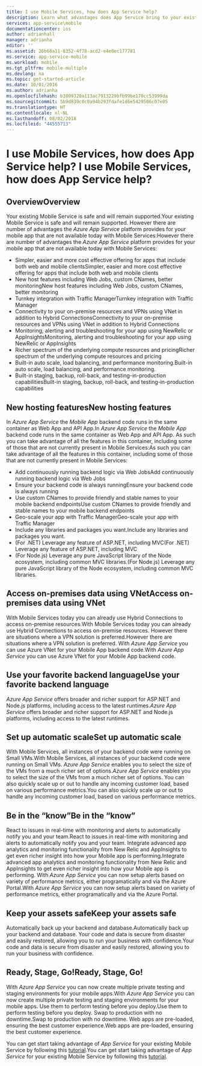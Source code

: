```yaml
---
title: I use Mobile Services, how does App Service help?
description: Learn what advantages does App Service bring to your existing Mobile Services projects.
services: app-service\mobile
documentationcenter: ios
author: adrianhall
manager: adrianha
editor: ''
ms.assetid: 26b68a11-8352-4f78-acd2-e4e0ec177781
ms.service: app-service-mobile
ms.workload: mobile
ms.tgt_pltfrm: mobile-multiple
ms.devlang: na
ms.topic: get-started-article
ms.date: 10/01/2016
ms.author: adrianha
ms.openlocfilehash: b3809320a113ac7913229bfb99be170cc53999da
ms.sourcegitcommit: 5b9d839c0c0a94b293fdafe1d6e5429506c07e05
ms.translationtype: HT
ms.contentlocale: nl-NL
ms.lasthandoff: 08/02/2018
ms.locfileid: "44555713"
---
```

# <span data-ttu-id="14713-103"><a name="getting-started"> </a>I use Mobile Services, how does App Service help?</span><span class="sxs-lookup"><span data-stu-id="14713-103"><a name="getting-started"> </a>I use Mobile Services, how does App Service help?</span></span>
## <a name="overview"></a><span data-ttu-id="14713-104">Overview</span><span class="sxs-lookup"><span data-stu-id="14713-104">Overview</span></span>
<span data-ttu-id="14713-105">Your existing Mobile Service is safe and will remain supported.</span><span class="sxs-lookup"><span data-stu-id="14713-105">Your existing Mobile Service is safe and will remain supported.</span></span> <span data-ttu-id="14713-106">However there are number of advantages the *Azure App Service* platform provides for your mobile app that are not available today with Mobile Services:</span><span class="sxs-lookup"><span data-stu-id="14713-106">However there are number of advantages the *Azure App Service* platform provides for your mobile app that are not available today with Mobile Services:</span></span>

* <span data-ttu-id="14713-107">Simpler, easier and more cost effective offering for apps that include both web and mobile clients</span><span class="sxs-lookup"><span data-stu-id="14713-107">Simpler, easier and more cost effective offering for apps that include both web and mobile clients</span></span>
* <span data-ttu-id="14713-108">New host features including Web Jobs, custom CNames, better monitoring</span><span class="sxs-lookup"><span data-stu-id="14713-108">New host features including Web Jobs, custom CNames, better monitoring</span></span>
* <span data-ttu-id="14713-109">Turnkey integration with Traffic Manager</span><span class="sxs-lookup"><span data-stu-id="14713-109">Turnkey integration with Traffic Manager</span></span>
* <span data-ttu-id="14713-110">Connectivity to your on-premise resources and VPNs using VNet in addition to Hybrid Connections</span><span class="sxs-lookup"><span data-stu-id="14713-110">Connectivity to your on-premise resources and VPNs using VNet in addition to Hybrid Connections</span></span>
* <span data-ttu-id="14713-111">Monitoring, alerting and  troubleshooting for your app using NewRelic or AppInsights</span><span class="sxs-lookup"><span data-stu-id="14713-111">Monitoring, alerting and  troubleshooting for your app using NewRelic or AppInsights</span></span>
* <span data-ttu-id="14713-112">Richer spectrum of the underlying compute resources and pricing</span><span class="sxs-lookup"><span data-stu-id="14713-112">Richer spectrum of the underlying compute resources and pricing</span></span>
* <span data-ttu-id="14713-113">Built-in auto scale, load balancing, and performance monitoring.</span><span class="sxs-lookup"><span data-stu-id="14713-113">Built-in auto scale, load balancing, and performance monitoring.</span></span>
* <span data-ttu-id="14713-114">Built-in staging, backup, roll-back, and testing-in-production capabilities</span><span class="sxs-lookup"><span data-stu-id="14713-114">Built-in staging, backup, roll-back, and testing-in-production capabilities</span></span>

## <a name="new-hosting-features"></a><span data-ttu-id="14713-115">New hosting features</span><span class="sxs-lookup"><span data-stu-id="14713-115">New hosting features</span></span>
<span data-ttu-id="14713-116">In *Azure App Service* the *Mobile App* backend code runs in the same container as Web App and API App.</span><span class="sxs-lookup"><span data-stu-id="14713-116">In *Azure App Service* the *Mobile App* backend code runs in the same container as Web App and API App.</span></span> <span data-ttu-id="14713-117">As such you can take advantage of all the features in this container, including some of those that are not currently present in Mobile Services:</span><span class="sxs-lookup"><span data-stu-id="14713-117">As such you can take advantage of all the features in this container, including some of those that are not currently present in Mobile Services:</span></span>

* <span data-ttu-id="14713-118">Add continuously running backend logic via Web Jobs</span><span class="sxs-lookup"><span data-stu-id="14713-118">Add continuously running backend logic via Web Jobs</span></span>
* <span data-ttu-id="14713-119">Ensure your backend code is always running</span><span class="sxs-lookup"><span data-stu-id="14713-119">Ensure your backend code is always running</span></span>
* <span data-ttu-id="14713-120">Use custom CNames to provide friendly and stable names to your mobile backend endpoints</span><span class="sxs-lookup"><span data-stu-id="14713-120">Use custom CNames to provide friendly and stable names to your mobile backend endpoints</span></span>
* <span data-ttu-id="14713-121">Geo-scale your app with Traffic Manager</span><span class="sxs-lookup"><span data-stu-id="14713-121">Geo-scale your app with Traffic Manager</span></span>
* <span data-ttu-id="14713-122">Include any libraries and packages you want.</span><span class="sxs-lookup"><span data-stu-id="14713-122">Include any libraries and packages you want.</span></span>
* <span data-ttu-id="14713-123">(For .NET) Leverage any feature of ASP.NET, including MVC</span><span class="sxs-lookup"><span data-stu-id="14713-123">(For .NET) Leverage any feature of ASP.NET, including MVC</span></span>
* <span data-ttu-id="14713-124">(For Node.js) Leverage any pure JavaScript library of the Node ecosystem, including common MVC libraries.</span><span class="sxs-lookup"><span data-stu-id="14713-124">(For Node.js) Leverage any pure JavaScript library of the Node ecosystem, including common MVC libraries.</span></span>

## <a name="access-on-premises-data-using-vnet"></a><span data-ttu-id="14713-125">Access on-premises data using VNet</span><span class="sxs-lookup"><span data-stu-id="14713-125">Access on-premises data using VNet</span></span>
<span data-ttu-id="14713-126">With Mobile Services today you can already use Hybrid Connections to access on-premise resources.</span><span class="sxs-lookup"><span data-stu-id="14713-126">With Mobile Services today you can already use Hybrid Connections to access on-premise resources.</span></span> <span data-ttu-id="14713-127">However there are situations where a VPN solution is preferred.</span><span class="sxs-lookup"><span data-stu-id="14713-127">However there are situations where a VPN solution is preferred.</span></span> <span data-ttu-id="14713-128">With *Azure App Service* you can use Azure VNet for your Mobile App backend code.</span><span class="sxs-lookup"><span data-stu-id="14713-128">With *Azure App Service* you can use Azure VNet for your Mobile App backend code.</span></span>

## <a name="use-your-favorite-backend-language"></a><span data-ttu-id="14713-129">Use your favorite backend language</span><span class="sxs-lookup"><span data-stu-id="14713-129">Use your favorite backend language</span></span>
<span data-ttu-id="14713-130">*Azure App Service* offers broader and richer support for ASP.NET and Node.js platforms, including access to the latest runtimes.</span><span class="sxs-lookup"><span data-stu-id="14713-130">*Azure App Service* offers broader and richer support for ASP.NET and Node.js platforms, including access to the latest runtimes.</span></span>

## <a name="set-up-automatic-scale"></a><span data-ttu-id="14713-131">Set up automatic scale</span><span class="sxs-lookup"><span data-stu-id="14713-131">Set up automatic scale</span></span>
<span data-ttu-id="14713-132">With Mobile Services, all instances of your backend code were running on Small VMs.</span><span class="sxs-lookup"><span data-stu-id="14713-132">With Mobile Services, all instances of your backend code were running on Small VMs.</span></span> <span data-ttu-id="14713-133">*Azure App Service* enables you to select the size of the VMs from a much richer set of options.</span><span class="sxs-lookup"><span data-stu-id="14713-133">*Azure App Service* enables you to select the size of the VMs from a much richer set of options.</span></span> <span data-ttu-id="14713-134">You can also  quickly scale up or out to handle any incoming customer load, based on various performance metrics.</span><span class="sxs-lookup"><span data-stu-id="14713-134">You can also  quickly scale up or out to handle any incoming customer load, based on various performance metrics.</span></span>

## <a name="be-in-the-know"></a><span data-ttu-id="14713-135">Be in the “know”</span><span class="sxs-lookup"><span data-stu-id="14713-135">Be in the “know”</span></span>
<span data-ttu-id="14713-136">React to issues in real-time with monitoring and alerts to automatically notify you and your team.</span><span class="sxs-lookup"><span data-stu-id="14713-136">React to issues in real-time with monitoring and alerts to automatically notify you and your team.</span></span> <span data-ttu-id="14713-137">Integrate advanced app analytics and monitoring functionality from New Relic and AppInsights to get even richer insight into how your Mobile app is performing.</span><span class="sxs-lookup"><span data-stu-id="14713-137">Integrate advanced app analytics and monitoring functionality from New Relic and AppInsights to get even richer insight into how your Mobile app is performing.</span></span> <span data-ttu-id="14713-138">With *Azure App Service* you can now setup alerts based on variety of performance metrics, either programatically and via the Azure Portal.</span><span class="sxs-lookup"><span data-stu-id="14713-138">With *Azure App Service* you can now setup alerts based on variety of performance metrics, either programatically and via the Azure Portal.</span></span>

## <a name="keep-your-assets-safe"></a><span data-ttu-id="14713-139">Keep your assets safe</span><span class="sxs-lookup"><span data-stu-id="14713-139">Keep your assets safe</span></span>
<span data-ttu-id="14713-140">Automatically back up your backend and database.</span><span class="sxs-lookup"><span data-stu-id="14713-140">Automatically back up your backend and database.</span></span> <span data-ttu-id="14713-141">Your code and data is secure from disaster and easily restored, allowing you to run your business with confidence.</span><span class="sxs-lookup"><span data-stu-id="14713-141">Your code and data is secure from disaster and easily restored, allowing you to run your business with confidence.</span></span>

## <a name="ready-stage-go"></a><span data-ttu-id="14713-142">Ready, Stage, Go!</span><span class="sxs-lookup"><span data-stu-id="14713-142">Ready, Stage, Go!</span></span>
<span data-ttu-id="14713-143">With *Azure App Service* you can now create multiple private testing and staging environments for your mobile apps.</span><span class="sxs-lookup"><span data-stu-id="14713-143">With *Azure App Service* you can now create multiple private testing and staging environments for your mobile apps.</span></span> <span data-ttu-id="14713-144">Use them to perform testing before you deploy.</span><span class="sxs-lookup"><span data-stu-id="14713-144">Use them to perform testing before you deploy.</span></span> <span data-ttu-id="14713-145">Swap to production with no downtime.</span><span class="sxs-lookup"><span data-stu-id="14713-145">Swap to production with no downtime.</span></span> <span data-ttu-id="14713-146">Web apps are pre-loaded, ensuring the best customer experience.</span><span class="sxs-lookup"><span data-stu-id="14713-146">Web apps are pre-loaded, ensuring the best customer experience.</span></span>

<span data-ttu-id="14713-147">You can get start taking advantage of *App Service* for your existing Mobile Service by following this [tutorial](app-service-mobile-migrating-from-mobile-services.md).</span><span class="sxs-lookup"><span data-stu-id="14713-147">You can get start taking advantage of *App Service* for your existing Mobile Service by following this [tutorial](app-service-mobile-migrating-from-mobile-services.md).</span></span>

